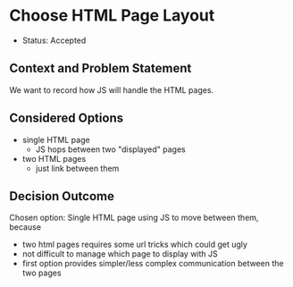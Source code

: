 # Choose HTML Page Layout

* Status: Accepted

## Context and Problem Statement

We want to record how JS will handle the HTML pages.

## Considered Options

* single HTML page 
  * JS hops between two "displayed" pages
* two HTML pages
  * just link between them

## Decision Outcome

Chosen option: Single HTML page using JS to move between them, because

* two html pages requires some url tricks which could get ugly
* not difficult to manage which page to display with JS
* first option provides simpler/less complex communication between the two pages
